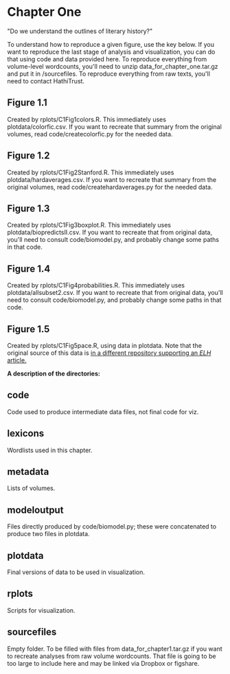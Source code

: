 Chapter One
===========

"Do we understand the outlines of literary history?"

To understand how to reproduce a given figure, use the key below. If you want to reproduce the last stage of analysis and visualization, you can do that using code and data provided here. To reproduce everything from volume-level wordcounts, you'll need to unzip data_for_chapter_one.tar.gz and put it in /sourcefiles. To reproduce everything from raw texts, you'll need to contact HathiTrust.

Figure 1.1
-----------
Created by rplots/C1Fig1colors.R. This immediately uses plotdata/colorfic.csv. If you want to recreate that summary from the original volumes, read code/createcolorfic.py for the needed data.

Figure 1.2
----------
Created by rplots/C1Fig2Stanford.R. This immediately uses plotdata/hardaverages.csv. If you want to recreate that summary from the original volumes, read code/createhardaverages.py for the needed data.

Figure 1.3
----------
Created by rplots/C1Fig3boxplot.R. This immediately uses plotdata/biopredictsII.csv. If you want to recreate that from original data, you'll need to consult code/biomodel.py, and probably change some paths in that code.

Figure 1.4
----------
Created by rplots/C1Fig4probabilities.R. This immediately uses plotdata/allsubset2.csv. If you want to recreate that from original data, you'll need to consult code/biomodel.py, and probably change some paths in that code.

Figure 1.5
-----------
Created by rplots/C1Fig5pace.R, using data in plotdata. Note that the original source of this data is [in a different repository supporting an *ELH* article.](https://github.com/tedunderwood/moments) 

**A description of the directories:**

code
----
Code used to produce intermediate data files, not final code for viz.

lexicons
--------
Wordlists used in this chapter.

metadata
--------
Lists of volumes.

modeloutput
----------
Files directly produced by code/biomodel.py; these were concatenated to produce two files in plotdata.

plotdata
--------
Final versions of data to be used in visualization.

rplots
------
Scripts for visualization.

sourcefiles
-----------
Empty folder. To be filled with files from data_for_chapter1.tar.gz if you want to recreate analyses from raw volume wordcounts. That file is going to be too large to include here and may be linked via Dropbox or figshare.